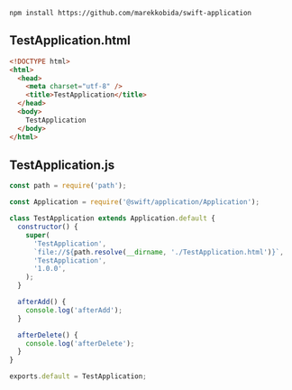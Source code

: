 `npm install https://github.com/marekkobida/swift-application`

## TestApplication.html

```html
<!DOCTYPE html>
<html>
  <head>
    <meta charset="utf-8" />
    <title>TestApplication</title>
  </head>
  <body>
    TestApplication
  </body>
</html>
```

## TestApplication.js

```js
const path = require('path');

const Application = require('@swift/application/Application');

class TestApplication extends Application.default {
  constructor() {
    super(
      'TestApplication',
      `file://${path.resolve(__dirname, './TestApplication.html')}`,
      'TestApplication',
      '1.0.0',
    );
  }

  afterAdd() {
    console.log('afterAdd');
  }

  afterDelete() {
    console.log('afterDelete');
  }
}

exports.default = TestApplication;
```
